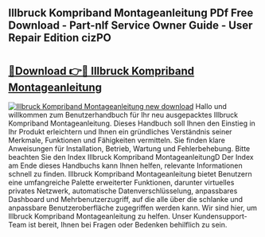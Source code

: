 ## Illbruck Kompriband Montageanleitung PDf Free Download - Part-nlf Service Owner Guide - User Repair Edition cizPO

# <h2><a href="http://df84gcw.blite.top/?on=Illbruck+Kompriband+Montageanleitung">🔗Download 👉🔴 Illbruck Kompriband Montageanleitung</a></h2>

[![Illbruck Kompriband Montageanleitung new download](https://i.imgur.com/lujVjoI.png)](http://df84gcw.blite.top/?on=Illbruck+Kompriband+Montageanleitung)
Hallo und willkommen zum Benutzerhandbuch für Ihr neu ausgepacktes Illbruck Kompriband Montageanleitung. Dieses Handbuch soll Ihnen den Einstieg in Ihr Produkt erleichtern und Ihnen ein gründliches Verständnis seiner Merkmale, Funktionen und Fähigkeiten vermitteln. Sie finden klare Anweisungen für Installation, Betrieb, Wartung und Fehlerbehebung. Bitte beachten Sie den Index Illbruck Kompriband MontageanleitungD Der Index am Ende dieses Handbuchs kann Ihnen helfen, relevante Informationen schnell zu finden. Illbruck Kompriband Montageanleitung bietet Benutzern eine umfangreiche Palette erweiterter Funktionen, darunter virtuelles privates Netzwerk, automatische Datenverschlüsselung, anpassbares Dashboard und Mehrbenutzerzugriff, auf die alle über die schlanke und anpassbare Benutzeroberfläche zugegriffen werden kann. Wir sind hier, um Illbruck Kompriband Montageanleitung zu helfen. Unser Kundensupport-Team ist bereit, Ihnen bei Fragen oder Bedenken behilflich zu sein.
